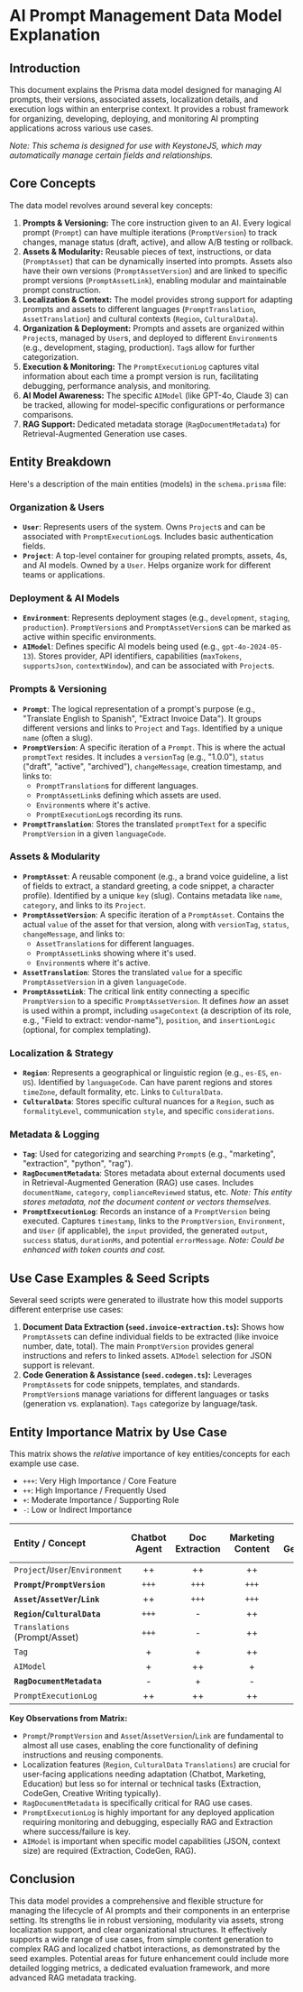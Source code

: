 # AI Prompt Management Data Model Explanation

## Introduction

This document explains the Prisma data model designed for managing AI prompts, their versions, associated assets, localization details, and execution logs within an enterprise context. It provides a robust framework for organizing, developing, deploying, and monitoring AI prompting applications across various use cases.

*Note: This schema is designed for use with KeystoneJS, which may automatically manage certain fields and relationships.*

## Core Concepts

The data model revolves around several key concepts:

1.  **Prompts & Versioning:** The core instruction given to an AI. Every logical prompt (`Prompt`) can have multiple iterations (`PromptVersion`) to track changes, manage status (draft, active), and allow A/B testing or rollback.
2.  **Assets & Modularity:** Reusable pieces of text, instructions, or data (`PromptAsset`) that can be dynamically inserted into prompts. Assets also have their own versions (`PromptAssetVersion`) and are linked to specific prompt versions (`PromptAssetLink`), enabling modular and maintainable prompt construction.
3.  **Localization & Context:** The model provides strong support for adapting prompts and assets to different languages (`PromptTranslation`, `AssetTranslation`) and cultural contexts (`Region`, `CulturalData`).
4.  **Organization & Deployment:** Prompts and assets are organized within `Project`s, managed by `User`s, and deployed to different `Environment`s (e.g., development, staging, production). `Tag`s allow for further categorization.
5.  **Execution & Monitoring:** The `PromptExecutionLog` captures vital information about each time a prompt version is run, facilitating debugging, performance analysis, and monitoring.
6.  **AI Model Awareness:** The specific `AIModel` (like GPT-4o, Claude 3) can be tracked, allowing for model-specific configurations or performance comparisons.
7.  **RAG Support:** Dedicated metadata storage (`RagDocumentMetadata`) for Retrieval-Augmented Generation use cases.

## Entity Breakdown

Here's a description of the main entities (models) in the `schema.prisma` file:

### Organization & Users

* **`User`**: Represents users of the system. Owns `Project`s and can be associated with `PromptExecutionLog`s. Includes basic authentication fields.
* **`Project`**: A top-level container for grouping related prompts, assets, 4s, and AI models. Owned by a `User`. Helps organize work for different teams or applications.

### Deployment & AI Models

* **`Environment`**: Represents deployment stages (e.g., `development`, `staging`, `production`). `PromptVersion`s and `PromptAssetVersion`s can be marked as active within specific environments.
* **`AIModel`**: Defines specific AI models being used (e.g., `gpt-4o-2024-05-13`). Stores provider, API identifiers, capabilities (`maxTokens`, `supportsJson`, `contextWindow`), and can be associated with `Project`s.

### Prompts & Versioning

* **`Prompt`**: The logical representation of a prompt's purpose (e.g., "Translate English to Spanish", "Extract Invoice Data"). It groups different versions and links to `Project`  and `Tags`. Identified by a unique `name` (often a slug).
* **`PromptVersion`**: A specific iteration of a `Prompt`. This is where the actual `promptText` resides. It includes a `versionTag` (e.g., "1.0.0"), `status` ("draft", "active", "archived"), `changeMessage`, creation timestamp, and links to:
    * `PromptTranslation`s for different languages.
    * `PromptAssetLink`s defining which assets are used.
    * `Environment`s where it's active.
    * `PromptExecutionLog`s recording its runs.
* **`PromptTranslation`**: Stores the translated `promptText` for a specific `PromptVersion` in a given `languageCode`.

### Assets & Modularity

* **`PromptAsset`**: A reusable component (e.g., a brand voice guideline, a list of fields to extract, a standard greeting, a code snippet, a character profile). Identified by a unique `key` (slug). Contains metadata like `name`, `category`, and links to its `Project`.
* **`PromptAssetVersion`**: A specific iteration of a `PromptAsset`. Contains the actual `value` of the asset for that version, along with `versionTag`, `status`, `changeMessage`, and links to:
    * `AssetTranslation`s for different languages.
    * `PromptAssetLink`s showing where it's used.
    * `Environment`s where it's active.
* **`AssetTranslation`**: Stores the translated `value` for a specific `PromptAssetVersion` in a given `languageCode`.
* **`PromptAssetLink`**: The critical link entity connecting a specific `PromptVersion` to a specific `PromptAssetVersion`. It defines *how* an asset is used within a prompt, including `usageContext` (a description of its role, e.g., "Field to extract: vendor-name"), `position`, and `insertionLogic` (optional, for complex templating).

### Localization & Strategy

* **`Region`**: Represents a geographical or linguistic region (e.g., `es-ES`, `en-US`). Identified by `languageCode`. Can have parent regions and stores `timeZone`, default formality, etc. Links to `CulturalData`.
* **`CulturalData`**: Stores specific cultural nuances for a `Region`, such as `formalityLevel`, communication `style`, and specific `considerations`. 

### Metadata & Logging

* **`Tag`**: Used for categorizing and searching `Prompt`s (e.g., "marketing", "extraction", "python", "rag").
* **`RagDocumentMetadata`**: Stores metadata about external documents used in Retrieval-Augmented Generation (RAG) use cases. Includes `documentName`, `category`, `complianceReviewed` status, etc. *Note: This entity stores metadata, not the document content or vectors themselves.*
* **`PromptExecutionLog`**: Records an instance of a `PromptVersion` being executed. Captures `timestamp`, links to the `PromptVersion`, `Environment`, and `User` (if applicable), the `input` provided, the generated `output`, `success` status, `durationMs`, and potential `errorMessage`. *Note: Could be enhanced with token counts and cost.*

## Use Case Examples & Seed Scripts

Several seed scripts were generated to illustrate how this model supports different enterprise use cases:

1.  **Document Data Extraction (`seed.invoice-extraction.ts`):** Shows how `PromptAsset`s can define individual fields to be extracted (like invoice number, date, total). The main `PromptVersion` provides general instructions and refers to linked assets. `AIModel` selection for JSON support is relevant.
2.  **Code Generation & Assistance (`seed.codegen.ts`):** Leverages `PromptAsset`s for code snippets, templates, and standards. `PromptVersion`s manage variations for different languages or tasks (generation vs. explanation). `Tags` categorize by language/task.

## Entity Importance Matrix by Use Case

This matrix shows the *relative* importance of key entities/concepts for each example use case.

* `+++`: Very High Importance / Core Feature
* `++`: High Importance / Frequently Used
* `+`: Moderate Importance / Supporting Role
* `-`: Low or Indirect Importance

| Entity / Concept                 | Chatbot Agent | Doc Extraction | Marketing Content | Code Generation | Internal RAG KB | Creative Writing | Educational Content |
| :------------------------------- | :-----------: | :------------: | :---------------: | :-------------: | :-------------: | :--------------: | :-----------------: |
| `Project`/`User`/`Environment`   |      ++       |       ++       |        ++         |       ++        |       ++        |        ++        |         ++          |
| **`Prompt`/`PromptVersion`** |     `+++`     |     `+++`      |       `+++`       |      `+++`      |      `+++`      |      `+++`       |        `+++`        |
| **`Asset`/`AssetVer`/`Link`** |      ++       |     `+++`      |       `+++`       |      `+++`      |       ++        |      `+++`       |        `+++`        |
| **`Region`/`CulturalData`** |     `+++`     |       -        |        ++         |        -        |        -        |        -         |         ++          |
| `Translations` (Prompt/Asset)  |     `+++`     |       -        |        ++         |        -        |        -        |        -         |         ++          |
| `Tag`                            |      +        |       +        |        ++         |       ++        |       ++        |        ++        |         ++          |
| `AIModel`                        |      +        |       ++       |        +          |       ++        |       +         |        +         |         +           |
| **`RagDocumentMetadata`** |      -        |       +        |        -          |        -        |      `+++`      |        -         |         -           |
| `PromptExecutionLog`           |      ++       |       ++       |        ++         |       ++        |      `+++`      |        +         |         ++          |

**Key Observations from Matrix:**

* `Prompt`/`PromptVersion` and `Asset`/`AssetVersion`/`Link` are fundamental to almost all use cases, enabling the core functionality of defining instructions and reusing components.
* Localization features (`Region`, `CulturalData`  `Translations`) are crucial for user-facing applications needing adaptation (Chatbot, Marketing, Education) but less so for internal or technical tasks (Extraction, CodeGen, Creative Writing typically).
* `RagDocumentMetadata` is specifically critical for RAG use cases.
* `PromptExecutionLog` is highly important for any deployed application requiring monitoring and debugging, especially RAG and Extraction where success/failure is key.
* `AIModel` is important when specific model capabilities (JSON, context size) are required (Extraction, CodeGen, RAG).

## Conclusion

This data model provides a comprehensive and flexible structure for managing the lifecycle of AI prompts and their components in an enterprise setting. Its strengths lie in robust versioning, modularity via assets, strong localization support, and clear organizational structures. It effectively supports a wide range of use cases, from simple content generation to complex RAG and localized chatbot interactions, as demonstrated by the seed examples. Potential areas for future enhancement could include more detailed logging metrics, a dedicated evaluation framework, and more advanced RAG metadata tracking.